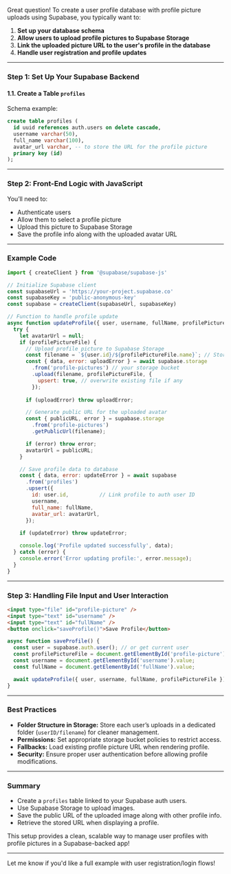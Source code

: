 Great question! To create a user profile database with profile picture uploads using Supabase, you typically want to:

1. **Set up your database schema**
2. **Allow users to upload profile pictures to Supabase Storage**
3. **Link the uploaded picture URL to the user's profile in the database**
4. **Handle user registration and profile updates**

---

### Step 1: Set Up Your Supabase Backend

#### 1.1. Create a Table `profiles`

Schema example:
```sql
create table profiles (
  id uuid references auth.users on delete cascade,
  username varchar(50),
  full_name varchar(100),
  avatar_url varchar, -- to store the URL for the profile picture
  primary key (id)
);
```

---

### Step 2: Front-End Logic with JavaScript

You’ll need to:

- Authenticate users
- Allow them to select a profile picture
- Upload this picture to Supabase Storage
- Save the profile info along with the uploaded avatar URL

---

### Example Code

```javascript
import { createClient } from '@supabase/supabase-js'

// Initialize Supabase client
const supabaseUrl = 'https://your-project.supabase.co'
const supabaseKey = 'public-anonymous-key'
const supabase = createClient(supabaseUrl, supabaseKey)

// Function to handle profile update
async function updateProfile({ user, username, fullName, profilePictureFile }) {
  try {
    let avatarUrl = null;
    if (profilePictureFile) {
      // Upload profile picture to Supabase Storage
      const filename = `${user.id}/${profilePictureFile.name}`; // Store in user-specific folder
      const { data, error: uploadError } = await supabase.storage
        .from('profile-pictures') // your storage bucket
        .upload(filename, profilePictureFile, {
          upsert: true, // overwrite existing file if any
        });
        
      if (uploadError) throw uploadError;

      // Generate public URL for the uploaded avatar
      const { publicURL, error } = supabase.storage
        .from('profile-pictures')
        .getPublicUrl(filename);

      if (error) throw error;
      avatarUrl = publicURL;
    }

    // Save profile data to database
    const { data, error: updateError } = await supabase
      .from('profiles')
      .upsert({
        id: user.id,          // Link profile to auth user ID
        username,
        full_name: fullName,
        avatar_url: avatarUrl,
      });
      
    if (updateError) throw updateError;

    console.log('Profile updated successfully', data);
  } catch (error) {
    console.error('Error updating profile:', error.message);
  }
}
```

---

### Step 3: Handling File Input and User Interaction

```html
<input type="file" id="profile-picture" />
<input type="text" id="username" />
<input type="text" id="fullName" />
<button onclick="saveProfile()">Save Profile</button>
```

```javascript
async function saveProfile() {
  const user = supabase.auth.user(); // or get current user
  const profilePictureFile = document.getElementById('profile-picture').files[0];
  const username = document.getElementById('username').value;
  const fullName = document.getElementById('fullName').value;

  await updateProfile({ user, username, fullName, profilePictureFile });
}
```

---

### Best Practices

- **Folder Structure in Storage:** Store each user’s uploads in a dedicated folder (`userID/filename`) for cleaner management.
- **Permissions:** Set appropriate storage bucket policies to restrict access.
- **Fallbacks:** Load existing profile picture URL when rendering profile.
- **Security:** Ensure proper user authentication before allowing profile modifications.

---

### Summary

- Create a `profiles` table linked to your Supabase auth users.
- Use Supabase Storage to upload images.
- Save the public URL of the uploaded image along with other profile info.
- Retrieve the stored URL when displaying a profile.

This setup provides a clean, scalable way to manage user profiles with profile pictures in a Supabase-backed app!

---

Let me know if you'd like a full example with user registration/login flows!